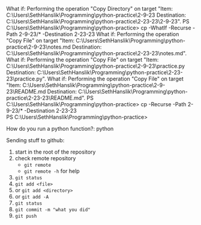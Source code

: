 What if: Performing the operation "Copy Directory" on target "Item: C:\Users\SethHanslik\Programming\python-practice\2-9-23 Destination: C:\Users\SethHanslik\Programming\python-practice\2-23-23\2-9-23".
PS C:\Users\SethHanslik\Programming\python-practice> cp -WhatIf -Recurse -Path 2-9-23/* -Destination 2-23-23
What if: Performing the operation "Copy File" on target "Item: C:\Users\SethHanslik\Programming\python-practice\2-9-23\notes.md Destination: C:\Users\SethHanslik\Programming\python-practice\2-23-23\notes.md".
What if: Performing the operation "Copy File" on target "Item: C:\Users\SethHanslik\Programming\python-practice\2-9-23\practice.py Destination: C:\Users\SethHanslik\Programming\python-practice\2-23-23\practice.py".
What if: Performing the operation "Copy File" on target "Item: C:\Users\SethHanslik\Programming\python-practice\2-9-23\README.md Destination: C:\Users\SethHanslik\Programming\python-practice\2-23-23\README.md".
PS C:\Users\SethHanslik\Programming\python-practice> cp -Recurse -Path 2-9-23/* -Destination 2-23-23        
PS C:\Users\SethHanslik\Programming\python-practice> 


How do you run a python function?: python <file>

Sending stuff to github: 
1. start in the root of the repository
1. check remote repository
    * `git remote`
    * `git remote -h` for help
1. `git status` 
1. `git add <file>` 
1. or `git add <directory>`
1. or `git add -A`
1. `git status`
1. `git commit -m "what you did"`
1. `git push`